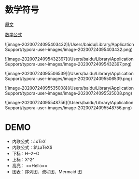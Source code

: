 

# 数学符号

[原文](https://blog.csdn.net/Katherine_hsr/article/details/79179622?utm_medium=distribute.pc_relevant.none-task-blog-BlogCommendFromMachineLearnPai2-2.channel_param&depth_1-utm_source=distribute.pc_relevant.none-task-blog-BlogCommendFromMachineLearnPai2-2.channel_param)

[数学公式](https://blog.csdn.net/qq_18150255/article/details/88040858?utm_medium=distribute.pc_relevant_t0.none-task-blog-BlogCommendFromMachineLearnPai2-1.channel_param&depth_1-utm_source=distribute.pc_relevant_t0.none-task-blog-BlogCommendFromMachineLearnPai2-1.channel_param)

![image-20200724095403432](/Users/baidu/Library/Application Support/typora-user-images/image-20200724095403432.png)

![image-20200724095432397](/Users/baidu/Library/Application Support/typora-user-images/image-20200724095432397.png)

![image-20200724095506539](/Users/baidu/Library/Application Support/typora-user-images/image-20200724095506539.png)

![image-20200724095535008](/Users/baidu/Library/Application Support/typora-user-images/image-20200724095535008.png)

![image-20200724095548756](/Users/baidu/Library/Application Support/typora-user-images/image-20200724095548756.png)



# DEMO



- 内联公式：$LaTeX$
- 内联公式：$\LaTeX$
- 下标：H~2~O
- 上标：X^2^
- 高亮： ==Hello==
- 图表：序列图、流程图、Mermaid 图

